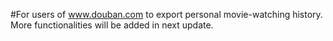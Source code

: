 #For users of www.douban.com to export personal movie-watching history.
More functionalities will be added in next update.
